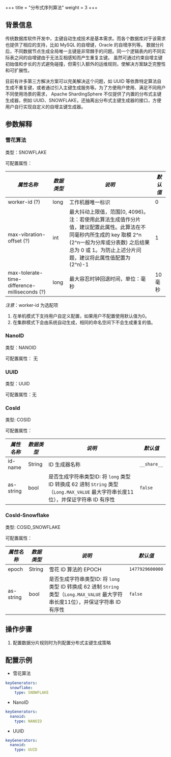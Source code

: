 +++
title = "分布式序列算法"
weight = 3
+++

## 背景信息

传统数据库软件开发中，主键自动生成技术是基本需求。而各个数据库对于该需求也提供了相应的支持，比如 MySQL 的自增键，Oracle 的自增序列等。 数据分片后，不同数据节点生成全局唯一主键是非常棘手的问题。同一个逻辑表内的不同实际表之间的自增键由于无法互相感知而产生重复主键。 虽然可通过约束自增主键初始值和步长的方式避免碰撞，但需引入额外的运维规则，使解决方案缺乏完整性和可扩展性。

目前有许多第三方解决方案可以完美解决这个问题，如 UUID 等依靠特定算法自生成不重复键，或者通过引入主键生成服务等。为了方便用户使用、满足不同用户不同使用场景的需求， Apache ShardingSphere 不仅提供了内置的分布式主键生成器，例如 UUID、SNOWFLAKE，还抽离出分布式主键生成器的接口，方便用户自行实现自定义的自增主键生成器。

## 参数解释

### 雪花算法

类型：SNOWFLAKE

可配置属性：

| *属性名称*                                      | *数据类型* | *说明*                                                                                                                                                                             | *默认值* |
| --------------------------------------------- | -------- | ---------------------------------------------------------------------------------------------------------------------------------------------------------------------------------- | ------- |
| worker-id (?)                                 | long     | 工作机器唯一标识                                                                                                                                                                      | 0       |
| max-vibration-offset (?)                      | int      | 最大抖动上限值，范围[0, 4096)。注：若使用此算法生成值作分片值，建议配置此属性。此算法在不同毫秒内所生成的 key 取模 2^n (2^n一般为分库或分表数) 之后结果总为 0 或 1。为防止上述分片问题，建议将此属性值配置为 (2^n)-1  | 1       |
| max-tolerate-time-difference-milliseconds (?) | long     | 最大容忍时钟回退时间，单位：毫秒                                                                                                                                                         | 10 毫秒  |

*注意*：worker-id 为选配项
1. 在单机模式下支持用户自定义配置，如果用户不配置使用默认值为0。
2. 在集群模式下会由系统自动生成，相同的命名空间下不会生成重复的值。

### NanoID

类型：NANOID

可配置属性： 无

### UUID

类型：UUID

可配置属性：无

### CosId

类型: COSID

可配置属性：

| *属性名称*    | *数据类型* | *说明*                                                                                         | *默认值*       |
|-----------|--------|----------------------------------------------------------------------------------------------|-------------|
| id-name   | String | ID 生成器名称                                                                                     | `__share__` |
| as-string | bool   | 是否生成字符串类型ID: 将 `long` 类型 ID 转换成 62 进制 `String` 类型（`Long.MAX_VALUE` 最大字符串长度11位），并保证字符串 ID 有序性 | `false`     |

### CosId-Snowflake

类型: COSID_SNOWFLAKE

可配置属性：

| *属性名称*    | *数据类型* | *说明*                                                                                         | *默认值*           |
|-----------|--------|----------------------------------------------------------------------------------------------|-----------------|
| epoch     | String | 雪花 ID 算法的 EPOCH                                                                              | `1477929600000` |
| as-string | bool   | 是否生成字符串类型ID: 将 `long` 类型 ID 转换成 62 进制 `String` 类型（`Long.MAX_VALUE` 最大字符串长度11位），并保证字符串 ID 有序性 | `false`         |

## 操作步骤

1. 配置数据分片规则时为列配置分布式主键生成策略

## 配置示例

- 雪花算法
```yaml
keyGenerators:
  snowflake:
    type: SNOWFLAKE
```

- NanoID

```yaml
keyGenerators:
  nanoid:
    type: NANOID
```

- UUID

```yaml
keyGenerators:
  nanoid:
    type: UUID
```